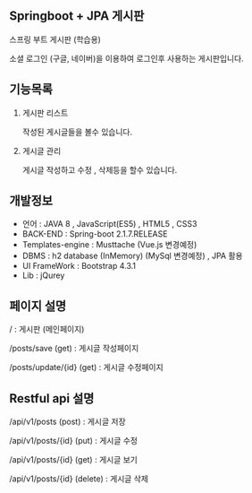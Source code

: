 ## Springboot + JPA 게시판
스프링 부트 게시판 (학습용)

소셜 로그인 (구글, 네이버)을 이용하여 로그인후 사용하는 게시판입니다.
## 기능목록
1. 게시판 리스트

   작성된 게시글들을 볼수 있습니다.

2. 게시글 관리

   게시글 작성하고 수정 , 삭제등을 할수 있습니다.



## 개발정보
- 언어 : JAVA 8 , JavaScript(ES5) , HTML5 , CSS3 
- BACK-END : Spring-boot 2.1.7.RELEASE
- Templates-engine : Musttache (Vue.js 변경예정)
- DBMS : h2 database (InMemory) (MySql 변경예정) , JPA 활용
- UI FrameWork : Bootstrap 4.3.1
- Lib : jQurey



## 페이지 설명

/ : 게시판 (메인페이지)

/posts/save (get) :  게시글 작성페이지

/posts/update/{id} (get) : 게시글 수정페이지 

## Restful api 설명 

/api/v1/posts (post) : 게시글 저장

/api/v1/posts/{id} (put) : 게시글 수정

/api/v1/posts/{id} (get) : 게시글 보기

/api/v1/posts/{id} (delete) : 게시글 삭제




